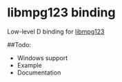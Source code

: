 ﻿libmpg123 binding
===========================

Low-level D binding for  [libmpg123](http://www.mpg123.de/)

##Todo:
- Windows support
- Example
- Documentation
